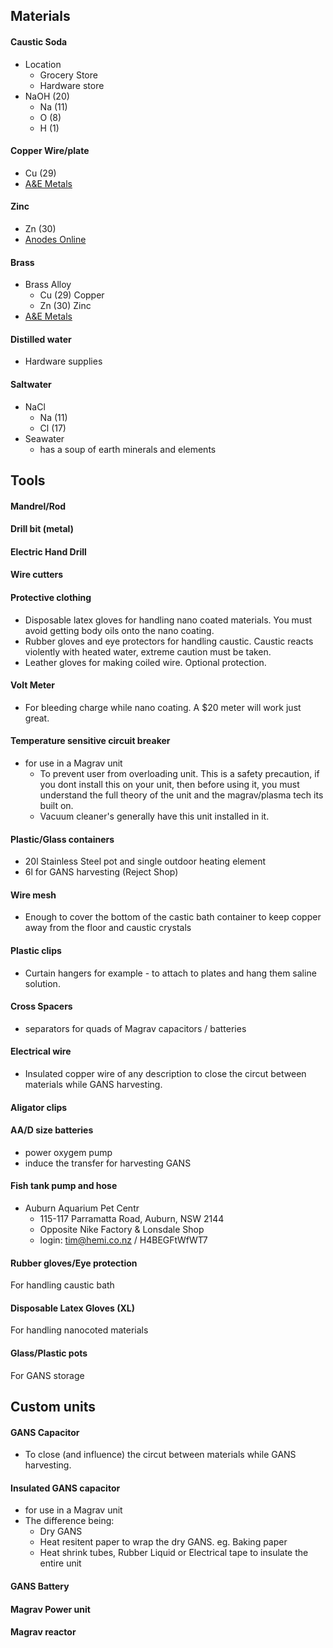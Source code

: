 
## Materials

#### Caustic Soda
* Location
  - Grocery Store
  - Hardware store
* NaOH (20)
  - Na (11)
  - O (8)
  - H (1)

#### Copper Wire/plate 
* Cu (29)
* [A&E Metals](https://www.aemetal.com.au)

#### Zinc
* Zn (30)
* [Anodes Online](http://anodesonline.com.au)

#### Brass
* Brass Alloy
  - Cu (29)  Copper
  - Zn (30)  Zinc
* [A&E Metals](https://www.aemetal.com.au)

#### Distilled water
  - Hardware supplies

#### Saltwater
* NaCl
  - Na (11)
  - Cl (17)
* Seawater
  - has a soup of earth minerals and elements






## Tools

#### Mandrel/Rod
#### Drill bit (metal)
#### Electric Hand Drill
#### Wire cutters

#### Protective clothing
- Disposable latex gloves for handling nano coated materials.  You must avoid getting body oils onto the nano coating.
- Rubber gloves and eye protectors for handling caustic. Caustic reacts violently with heated water, extreme caution must be taken.
- Leather gloves for making coiled wire. Optional protection.

#### Volt Meter
- For bleeding charge while nano coating. A $20 meter will work just great.

#### Temperature sensitive circuit breaker
* for use in a Magrav unit
  - To prevent user from overloading unit. This is a safety precaution, if you dont install this on your unit, then before using it, you must understand the full theory of the unit and the magrav/plasma tech its built on.
  - Vacuum cleaner's generally have this unit installed in it.

#### Plastic/Glass containers
  - 20l Stainless Steel pot and single outdoor heating element
  - 6l for GANS harvesting (Reject Shop)

#### Wire mesh
- Enough to cover the bottom of the castic bath container to keep copper away from the floor and caustic crystals 

#### Plastic clips
- Curtain hangers for example - to attach to plates and hang them saline solution.

#### Cross Spacers
- separators for quads of Magrav capacitors / batteries

#### Electrical wire
- Insulated copper wire of any description to close the circut between materials while GANS harvesting.

#### Aligator clips

#### AA/D size batteries
* power oxygem pump
* induce the transfer for harvesting GANS 

#### Fish tank pump and hose
* Auburn Aquarium Pet Centr 
  - 115-117 Parramatta Road, Auburn, NSW 2144
  - Opposite Nike Factory & Lonsdale Shop
  - login: tim@hemi.co.nz / H4BEGFtWfWT7

#### Rubber gloves/Eye protection
For handling caustic bath

#### Disposable Latex Gloves (XL)
For handling nanocoted materials

#### Glass/Plastic pots
For GANS storage






## Custom units
#### GANS Capacitor
- To close (and influence) the circut between materials while GANS harvesting.

#### Insulated GANS capacitor
* for use in a Magrav unit
* The difference being:
  - Dry GANS
  - Heat resitent paper to wrap the dry GANS. eg. Baking paper
  - Heat shrink tubes, Rubber Liquid or Electrical tape to insulate the entire unit

#### GANS Battery

#### Magrav Power unit

#### Magrav reactor

